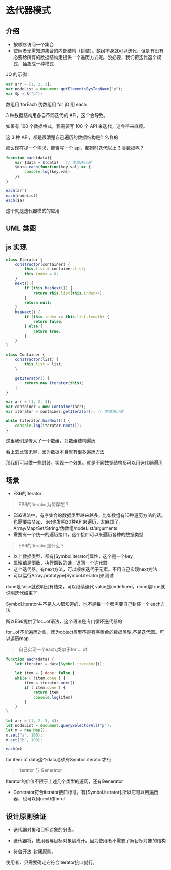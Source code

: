 # 迭代器模式

## 介绍

-   按顺序访问一个集合
-   使用者无需知道集合的内部结构（封装）。数组本身就可以迭代、但是有没有必要给所有的数据结构走提供一个遍历方式呢。没必要，我们把迭代这个模式，抽象成一种模式

JQ 的示例：

```js
var arr = [1, 2, 3];
var nodeList = document.getElementsBysTagName("p");
var $p = $("p");
```

数组用 forEach
伪数组用 for
jQ 用 each

3 种数据结构用各自不同迭代的 API，这个会导致。

如果有 100 个数据格式，我需要写 100 个 API 来迭代，这会带来麻烦。

这 3 种 API，都是很清楚自己遍历的数据结构是什么样的

那么现在提一个需求，能否写一个 api，都同时迭代以上 3 类数据呢？

```js
function each(data){
    var $data = $(data)   // 生成迭代器
    $data.each(function(key,val) => {
        console.log(key,val)
    })
}

each(arr)
each(nodeList)
each($a)
```

这个就是迭代器模式的应用

## UML 类图

## js 实现

```js
class Iterator {
    constructor(container) {
        this.list = container.list;
        this.index = 0;
    }
    next() {
        if (this.hasNext()) {
            return this.list[this.index++];
        }
        return null;
    }
    hasNext() {
        if (this.index >= this.list.length) {
            return false;
        } else {
            return true;
        }
    }
}

class Container {
    constructor(list) {
        this.list = list;
    }

    getIterator() {
        return new Iterator(this);
    }
}

var arr = [1, 2, 3];
var container = new Container(arr);
var iterator = container.getIterator(); // 生成遍历器

while (iterator.hasNext()) {
    console.log(iterator.next());
}
```

这里我们是传入了一个数组，对数组结构遍历

看上去比较无聊，因为数据本身就有很多遍历方法

那我们可以做一些封装，实现一个效果。就是不同数据结构都可以用迭代器遍历


## 场景

- ES6的Iterator

> ES6的Iterator为何存在？

- ES6语法中，有序集合的数据类型越来越多，比如数组有10种遍历方法的话。也需要给Map、Set也发明20种API来遍历，太麻烦了。 Array/Map/Set/String/伪数组/nodeList/arguments
- 需要有一个统一的遍历接口，这个接口可以来遍历各种的数据类型

> ES6的Iterator是什么？

- 以上数据类型，都有[Symbol.iterator]属性，这个是一个key
- 属性值是函数，执行函数的话，返回一个迭代器
- 这个迭代器，有next方法，可以顺序迭代子元素。不用自己实现next方法
- 可以运行Array.prototype[Symbol.iterator]来测试


done是false就说明没有结束，可以继续迭代
value是undefined，done是true就说明迭代结束了


Symbol.iterator并不是人人都知道的，也不是每一个都需要自己封装一个each方法

所以ES6提供了for...of语法，这个语法是专门循环迭代器的

for...of不能遍历对象，因为object类型不是有序集合的数据类型,不是迭代器。可以遍历map



> 自己实现一个each,类似于for ... of

```js
function each(data) {
    let iterator = data[Symbol.iterator]();

    let item = { done: false }
    while ( !item.done ) {
        item = iterator.next()
        if ( item.done ) {
            return item
            console.log(item)
        }
    }
}

let arr = [1, 2, 3, 4];
let nodeList = document.querySelectorAll("p");
let m = new Map();
m.set("a", 100);
m.set("b", 100);

each(m)

```

for item of data这个data必须有Symbol.iterator才行


> Iterator 与 Generator

Iterator的价值不限于上述几个类型的遍历，还有Generator

- Generator符合iterator接口标准。有[Symbol.iterator].所以它可以用遍历器，也可以用next和for of 


## 设计原则验证


- 迭代器对象和目标对象的分离。

- 迭代器将，使用者与目标对象隔离开。因为使用者不需要了解目标对象的结构

- 符合开放-封闭原则。


使用者，只需要确定它符合iterator接口就行。
